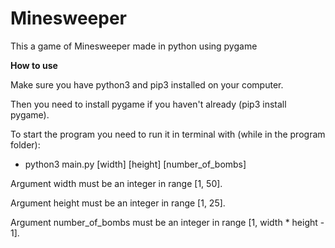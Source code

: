 # Minesweeper
This a game of Minesweeper made in python using pygame

**How to use**

Make sure you have python3 and pip3 installed on your computer.

Then you need to install pygame if you haven't already (pip3 install pygame).

To start the program you need to run it in terminal with (while in the program folder):
- python3 main.py [width] [height] [number_of_bombs]

Argument width must be an integer in range [1, 50].

Argument height must be an integer in range [1, 25].

Argument number_of_bombs must be an integer in range [1, width * height - 1].



